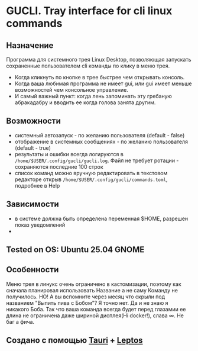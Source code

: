# GUCLI. Tray interface for cli linux commands

## Назначение
Программа для системного трея Linux Desktop, позволяющая запускать сохраненные пользователем cli команды по клику в меню трея. 
- Когда кликнуть по кнопке в трее быстрее чем открывать консоль.
- Когда ваша любимая программа не имеет gui, или gui имеет меньше возможностей чем консольное управление.
- И самый важный пункт: когда лень запоминать эту гребаную абракадабру и вводить ее когда голова занята другим.

## Возможности
- системный автозапуск - по желанию пользователя (default - false)
- отображение в системных сообщениях - по желанию пользователя (default - true) 
- результаты и ошибки всегда логируются в `/home/$USER/.config/gucli/gucli.log`. 
    Файл не требует ротации - сохраняются последние 100 строк
- список команд можно вручную редактировать в текстовом редакторе 
    открыв `/home/$USER/.config/gucli/commands.toml`, подробнее в Help

## Зависимости
- в системе должна быть определена переменная $HOME, разрешен показ уведомлений
- 

## Tested on OS: Ubuntu 25.04 GNOME


## Особенности
Меню трея в линукс очень ограничено в кастомизации, поэтому как сначала планировал 
использовать Название а не саму Команду не получилось. НО! 
А вы вспомните через месяц что скрыли под названием "Выпить пива с Бобом"? Я точно нет. Да и не знаю я никакого Боба. 
Так что ваша команда всегда будет перед глазамии ее длина не ограничена даже шириной дисплея(Hi docker!), слава ∞. Не баг а фича.

## Создано с помощью [Tauri](https://github.com/tauri-apps/tauri) + [Leptos](https://github.com/leptos-rs/leptos)

